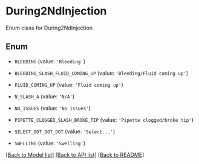 # During2NdInjection

Enum class for During2NdInjection

## Enum

* `BLEEDING` (value: `'Bleeding'`)

* `BLEEDING_SLASH_FLUID_COMING_UP` (value: `'Bleeding/Fluid coming up'`)

* `FLUID_COMING_UP` (value: `'Fluid coming up'`)

* `N_SLASH_A` (value: `'N/A'`)

* `NO_ISSUES` (value: `'No Issues'`)

* `PIPETTE_CLOGGED_SLASH_BROKE_TIP` (value: `'Pipette clogged/broke tip'`)

* `SELECT_DOT_DOT_DOT` (value: `'Select...'`)

* `SWELLING` (value: `'Swelling'`)

[[Back to Model list]](../README.md#documentation-for-models) [[Back to API list]](../README.md#documentation-for-api-endpoints) [[Back to README]](../README.md)


